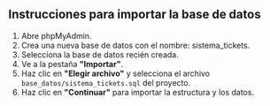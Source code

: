 ## Instrucciones para importar la base de datos

1. Abre phpMyAdmin.
2. Crea una nueva base de datos con el nombre: sistema_tickets.
3. Selecciona la base de datos recién creada.
4. Ve a la pestaña **"Importar"**.
5. Haz clic en **"Elegir archivo"** y selecciona el archivo `base_datos/sistema_tickets.sql` del proyecto.
6. Haz clic en **"Continuar"** para importar la estructura y los datos.
